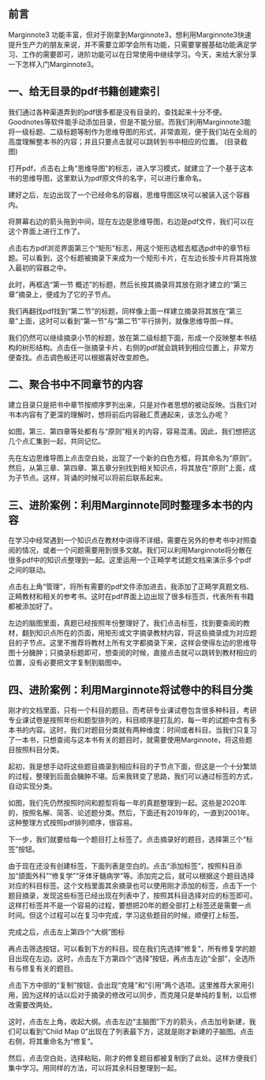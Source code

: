 ## 前言
Marginnote3 功能丰富，但对于刚拿到Marginnote3，想利用Marginnote3快速提升生产力的朋友来说，并不需要立即学会所有功能，只需要掌握基础功能满足学习、工作的需要即可，进阶功能可以在日常使用中继续学习。今天，来给大家分享一下怎样入门Marginnote3。
## 一、给无目录的pdf书籍创建索引
我们通过各种渠道弄到的pdf很多都是没有目录的，查找起来十分不便。Goodnotes等软件能手动添加目录，但是不能分层。而我们利用Marginnote3能将一级标题、二级标题等制作为思维导图的形式，非常直观，便于我们站在全局的高度理解整本书的内容；并且只要点击就可以跳转到书中相应的位置。
(目录截图)

打开pdf，点击右上角“思维导图”的标志，进入学习模式，就建立了一个基于这本书的思维导图，这里默认为pdf原文件的名字，可以进行重命名。

建好之后，左边出现了一个已经命名的容器，思维导图区块可以被装入这个容器内。

将屏幕右边的箭头拖到中间，现在左边是思维导图，右边是pdf文件，我们可以在这个界面上进行工作了。

点击右方pdf浏览界面第三个“矩形”标志，用这个矩形选框去框选pdf中的章节标题。可以看到，这个标题被摘录下来成为一个矩形卡片，在左边长按卡片将其拖放入最初的容器之中。

此时，再框选“第一节 概述”的标题，然后长按其摘录将其放在刚才建立的“第三章”摘录上，便成为了它的子节点。

我们再翻找pdf找到“第二节”的标题，同样像上面一样建立摘录将其放在“第三章”上面，这时可以看到“第一节”与“第二节”平行排列，就像思维导图一样。

我们仍然可以继续摘录小节的标题，放在第二级标题下面，形成一个反映整本书结构的树形结构。点击任一张摘录卡片，右侧的pdf就会跳转到相应位置上，非常方便查找。点击调色板还可以根据喜好改变颜色。

## 二、聚合书中不同章节的内容
建立目录只是把书中章节按顺序罗列出来，只是对作者思想的被动反映。当我们对书本内容有了更深的理解时，想将前后内容融汇贯通起来，该怎么办呢？

如图，第三、第四章等处都有与“原则”相关的内容，容易混淆。因此，我们想把这几个点汇集到一起，共同记忆。

先在左边思维导图上点击空白处，出现了一个新的白色方框，将其命名为“原则”。然后，从第三章、第四章、第五章分别找到相关知识点，将其放在“原则”上面，成为子节点。这样，背诵的时候可以将前后联系起来。

## 三、进阶案例：利用Marginnote同时整理多本书的内容
在学习中经常遇到一个知识点在教材中讲得不详细，需要在另外的参考书中对照查阅的情况，或者一个问题需要用到很多文献。我们可以利用Marginnote将分散在很多pdf中的知识点整理到一起。这里运用一个正畸学考试题文档来演示多个pdf之间的联动。

点击右上角“管理”，将所有需要的pdf文件添加进去，我添加了正畸学真题文档、正畸教材和相关的参考书。这时在pdf界面上边出现了很多标签页，代表所有书籍都被添加好了。

左边的脑图里面，真题已经按照年份整理好了。我们点击标签，找到要查阅的教材，翻到知识点所在的页面，用矩形或文字摘录教材内容，将这些摘录成为对应题目的子节点。这里不推荐将教材上所有文字都摘录下来，这样会使得左边的思维导图十分臃肿；只摘录标题即可，想查阅的时候，直接点击就可以跳转到教材相应的位置，没有必要把文字复制到脑图中。

## 四、进阶案例：利用Marginnote将试卷中的科目分类
刚才的文档里面，只有一个科目的题目。而考研专业课试卷包含很多种科目，考研专业课试卷是按照年份和题型排列的，科目顺序是打乱的，每一年的试题中含有多本书的内容。这时，我们对题目分类就有两种维度：时间或者科目。当我们只复习了一本书，只想查阅与这本书有关的题目时，就需要使用Marginnote，将这些题目按照科目分类。

起初，我是想手动将这些题目摘录到相应科目的子节点下面，但这是一个十分繁琐的过程，整理到后面会臃肿不堪。后来我转变了思路，我们可以通过标签的方式，自动实现分类。

如图，我们先仍然按照时间和题型将每一年的真题整理到一起。这些是2020年的，按照名解、简答、论述题分类。然后，下面还有2019年的，一直到2001年。这种整理方式按照pdf排列顺序，很容易。

下一步，我们就要给每一个题目打上标签了。点击摘录好的题目，选择第三个“标签”按钮。

由于现在还没有创建标签，下面列表是空白的。点击“添加标签”，按照科目添加“颌面外科”“修复学”“牙体牙髓病学”等。添加完之后，就可以根据这个题目选择对应的科目标签。这个文档里面其余摘录也可以使用刚才添加的标签，点击下一个题目摘录，发现这些标签已经出现在列表中了，按照其科目选择对应的标签即可。这样打标签并不是一个容易的过程，要想把20年的题全部打上标签还是需要一点时间。但这个过程可以在复习中完成，学习这些题目的时候，顺便打上标签。

完成之后，点击左上第四个“大纲”图标

再点击筛选按钮，可以看到下方的科目。现在我们先选择“修复”，所有修复学的题目出现在左边。这时，点击左下方第四个“选择”按钮，再点击左边“全部”，全选所有与修复有关的题目。

点击下方中部的“复制”按钮，会出现“克隆”和“引用”两个选项。这里推荐大家用引用，因为这样的话以后对于摘录的修改可以同步，而克隆只是单纯的复制，以后修改需要改两处。

这时，点击左上角，收起大纲。点击左边“主脑图”下方的箭头，点击加号新建，我们可以看到“Child Map 0”出现在了列表最下方，这就是刚才新建的子脑图。点击右侧，将其重命名为“修复”。

然后，点击空白处，选择粘贴，刚才的修复题目都被复制到了此处。这样方便我们集中学习。用同样的方法，可以将其余科目整理到一起。